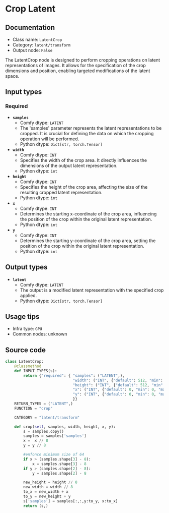 # Crop Latent
## Documentation
- Class name: `LatentCrop`
- Category: `latent/transform`
- Output node: `False`

The LatentCrop node is designed to perform cropping operations on latent representations of images. It allows for the specification of the crop dimensions and position, enabling targeted modifications of the latent space.
## Input types
### Required
- **`samples`**
    - Comfy dtype: `LATENT`
    - The 'samples' parameter represents the latent representations to be cropped. It is crucial for defining the data on which the cropping operation will be performed.
    - Python dtype: `Dict[str, torch.Tensor]`
- **`width`**
    - Comfy dtype: `INT`
    - Specifies the width of the crop area. It directly influences the dimensions of the output latent representation.
    - Python dtype: `int`
- **`height`**
    - Comfy dtype: `INT`
    - Specifies the height of the crop area, affecting the size of the resulting cropped latent representation.
    - Python dtype: `int`
- **`x`**
    - Comfy dtype: `INT`
    - Determines the starting x-coordinate of the crop area, influencing the position of the crop within the original latent representation.
    - Python dtype: `int`
- **`y`**
    - Comfy dtype: `INT`
    - Determines the starting y-coordinate of the crop area, setting the position of the crop within the original latent representation.
    - Python dtype: `int`
## Output types
- **`latent`**
    - Comfy dtype: `LATENT`
    - The output is a modified latent representation with the specified crop applied.
    - Python dtype: `Dict[str, torch.Tensor]`
## Usage tips
- Infra type: `GPU`
- Common nodes: unknown


## Source code
```python
class LatentCrop:
    @classmethod
    def INPUT_TYPES(s):
        return {"required": { "samples": ("LATENT",),
                              "width": ("INT", {"default": 512, "min": 64, "max": MAX_RESOLUTION, "step": 8}),
                              "height": ("INT", {"default": 512, "min": 64, "max": MAX_RESOLUTION, "step": 8}),
                              "x": ("INT", {"default": 0, "min": 0, "max": MAX_RESOLUTION, "step": 8}),
                              "y": ("INT", {"default": 0, "min": 0, "max": MAX_RESOLUTION, "step": 8}),
                              }}
    RETURN_TYPES = ("LATENT",)
    FUNCTION = "crop"

    CATEGORY = "latent/transform"

    def crop(self, samples, width, height, x, y):
        s = samples.copy()
        samples = samples['samples']
        x =  x // 8
        y = y // 8

        #enfonce minimum size of 64
        if x > (samples.shape[3] - 8):
            x = samples.shape[3] - 8
        if y > (samples.shape[2] - 8):
            y = samples.shape[2] - 8

        new_height = height // 8
        new_width = width // 8
        to_x = new_width + x
        to_y = new_height + y
        s['samples'] = samples[:,:,y:to_y, x:to_x]
        return (s,)

```
